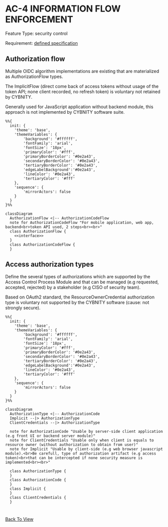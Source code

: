 # AC-4 INFORMATION FLOW ENFORCEMENT

Feature Type: security control

Requirement: [defined specification](https://www.notion.so/cybnity/AC-4-Information-Flow-Enforcement-35a6c4aca8c547ed98da42dce281fc9a?pvs=4)

## Authorization flow
Multiple OIDC algorithm implementations are existing that are materialized as AuthorizationFlow types.

The ImplicitFlow (direct come back of access tokens without usage of the token API; none client recorded, no refresh token) is voluntary not retained by CYBNITY.

Generally used for JavaScript application without backend module, this approach is not implemented by CYBNITY software suite.

```mermaid
%%{
  init: {
    'theme': 'base',
    'themeVariables': {
        'background': '#ffffff',
        'fontFamily': 'arial',
        'fontSize': '18px',
        'primaryColor': '#fff',
        'primaryBorderColor': '#0e2a43',
        'secondaryBorderColor': '#0e2a43',
        'tertiaryBorderColor': '#0e2a43',
        'edgeLabelBackground':'#0e2a43',
        'lineColor': '#0e2a43',
        'tertiaryColor': '#fff'
    },
    'sequence': {
		'mirrorActors': false
    }
  }
}%%

classDiagram
  AuthorizationFlow <|-- AuthorizationCodeFlow
  note for AuthorizationCodeFlow "For mobile application, web app, backend<br>token API used, 2 steps<br><br>"
  class AuthorizationFlow {
	<<interface>>
  }
  class AuthorizationCodeFlow {
  }

```

## Access authorization types
Define the several types of authorizations which are supported by the Access Control Process Module and that can be managed (e.g requested, accepted, rejected) by a stakeholder (e.g CISO of security team).

Based on OAuth2 standard, the ResourceOwnerCredential authorization type is voluntary not supported by the CYBNITY software (cause: not strongly secure).

```mermaid
%%{
  init: {
    'theme': 'base',
    'themeVariables': {
        'background': '#ffffff',
        'fontFamily': 'arial',
        'fontSize': '18px',
        'primaryColor': '#fff',
        'primaryBorderColor': '#0e2a43',
        'secondaryBorderColor': '#0e2a43',
        'tertiaryBorderColor': '#0e2a43',
        'edgeLabelBackground':'#0e2a43',
        'lineColor': '#0e2a43',
        'tertiaryColor': '#fff'
    },
    'sequence': {
		'mirrorActors': false
    }
  }
}%%

classDiagram
  AuthorizationType <|-- AuthorizationCode
  Implicit --|> AuthorizationType
  ClientCredentials --|> AuthorizationType

  note for AuthorizationCode "Usable by server-side client application (e.g front UI or backend server module)"
  note for ClientCredentials "Usable only when client is equals to resource owner (without authorization to obtain from user)"
  note for Implicit "Usable by client-side (e.g web browser javascript module).<br>Be carefull, type of authorization artifact (e.g access token)<br>that can be intercepted if none security measure is implemented<br><br>"

  class AuthorizationType {
  }
  class AuthorizationCode {
  }
  class Implicit {
  }
  class ClientCredentials {
  }

```

#
[Back To View](README.md)
